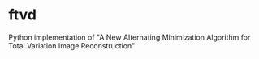 # ftvd
Python implementation of "A New Alternating Minimization Algorithm for Total Variation Image Reconstruction"
